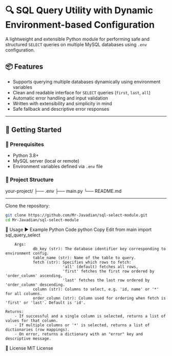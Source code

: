 # 🔍 SQL Query Utility with Dynamic Environment-based Configuration

A lightweight and extensible Python module for performing safe and structured `SELECT` queries on multiple MySQL databases using `.env` configuration.

## 📦 Features

- Supports querying multiple databases dynamically using environment variables
- Clean and readable interface for `SELECT` queries (`first`, `last`, `all`)
- Automatic error handling and input validation
- Written with extensibility and simplicity in mind
- Safe fallback and descriptive error responses

---

## 🚀 Getting Started

### 📌 Prerequisites

- Python 3.8+
- MySQL server (local or remote)
- Environment variables defined via `.env` file

### 📁 Project Structure

your-project/
├── .env
├── main.py
└── README.md


---

Clone the repository:

```bash
git clone https://github.com/Mr-Javadian/sql-select-module.git
cd Mr-Javadian/sql-select-module
```

🧠 Usage
▶️ Example Python Code
python
Copy
Edit
from main import sql_query_select

        Args:
                db_key (str): The database identifier key corresponding to environment config.
                table_name (str): Name of the table to query.
                fetch (str): Specifies which rows to fetch:  
                             'all' (default) fetches all rows,  
                             'first' fetches the first row ordered by 'order_column' ascending,  
                             'last' fetches the last row ordered by 'order_column' descending.
                column (str): Columns to select, e.g. 'id, name' or '*' for all columns.
                order_column (str): Column used for ordering when fetch is 'first' or 'last'. Default is 'id'.

    Returns:
        - If successful and a single column is selected, returns a list of values for that column.
        - If multiple columns or '*' is selected, returns a list of dictionaries (row mappings).
        - On error, returns a dictionary with an "error" key and descriptive message.


📄 License
MIT License
